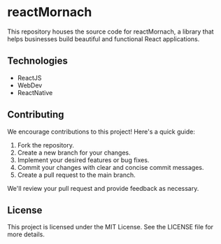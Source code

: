 
# reactMornach

This repository houses the source code for reactMornach, a library that helps businesses build beautiful and functional React applications.

## Technologies

* ReactJS
* WebDev
* ReactNative

## Contributing

We encourage contributions to this project! Here's a quick guide:

1. Fork the repository.
2. Create a new branch for your changes.
3. Implement your desired features or bug fixes.
4. Commit your changes with clear and concise commit messages.
5. Create a pull request to the main branch.

We'll review your pull request and provide feedback as necessary.

## License

This project is licensed under the MIT License. See the LICENSE file for more details.

